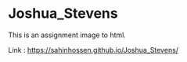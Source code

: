 # Joshua_Stevens
This is an assignment image to html.

Link : https://sahinhossen.github.io/Joshua_Stevens/
